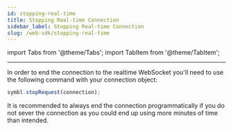 ```yaml
---
id: stopping-real-time
title: Stopping Real-time Connection
sidebar_label: Stopping Real-time Connection 
slug: /web-sdk/stopping-real-time
---
```

import Tabs from '@theme/Tabs';
import TabItem from '@theme/TabItem';

---

In order to end the connection to the realtime WebSocket you'll need to use the following command with your connection object:

```js
symbl.stopRequest(connection);
``` 

It is recommended to always end the connection programmatically if you do not sever the connection as you could end up using more minutes of time than intended.